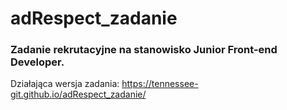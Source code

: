 # adRespect_zadanie

### Zadanie rekrutacyjne na stanowisko Junior Front-end Developer.

Działająca wersja zadania:
https://tennessee-git.github.io/adRespect_zadanie/
